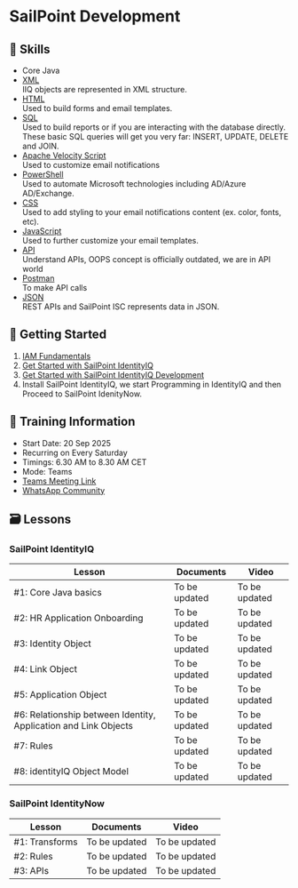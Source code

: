 # SailPoint Development

## 🌱 Skills
- Core Java
- [XML](https://www.w3schools.com/xml/default.asp)<br/> IIQ objects are represented in XML structure.
- [HTML](https://developer.mozilla.org/en-US/docs/Web/HTML)<br/> Used to build forms and email templates.
- [SQL](https://www.w3schools.com/mysql/default.asp)<br/> Used to build reports or if you are interacting with the database directly. These basic SQL queries will get you very far: INSERT, UPDATE, DELETE and JOIN.
- [Apache Velocity Script](https://velocity.apache.org/engine/1.7/user-guide.html)<br/> Used to customize email notifications
- [PowerShell](https://learn.microsoft.com/en-us/training/modules/script-with-powershell/)<br/> Used to automate Microsoft technologies including AD/Azure AD/Exchange.
- [CSS](https://developer.mozilla.org/en-US/docs/Web/CSS)<br/>Used to add styling to your email notifications content (ex. color, fonts, etc).
- [JavaScript](https://developer.mozilla.org/en-US/docs/Web/JavaScript)<br/> Used to further customize your email templates.
- [API](https://youtu.be/HOzkXRLx-T4?si=ae5A9NUeNPudYXOt)<br/> Understand APIs, OOPS concept is officially outdated, we are in API world
- [Postman](https://www.postman.com/)<br/> To make API calls
- [JSON](https://youtube.com/playlist?list=PL-h7qqtoVN126RnI5P2fZ62ZFxp8qzg8Q&si=XYJMFsbQhKVMiheu)<br/> REST APIs and SailPoint ISC represents data in JSON.


## 🌱 Getting Started

1. [IAM Fundamentals](https://youtube.com/playlist?list=PL-h7qqtoVN12Ml_JrTuBvanTXjNFvL93R&si=L71QGlJEoG4NpNbn)
2. [Get Started with SailPoint IdentityIQ](https://www.linkedin.com/posts/krm7_sailpoint-identityiq-learning-path-activity-7269322852015697920-Y3ec?utm_source=share&utm_medium=member_desktop&rcm=ACoAABAZ0e0B-LBWoT8apjoBLq5NP6_XiQJLffg)
3. [Get Started with SailPoint IdentityIQ Development](https://developer.sailpoint.com/discuss/t/getting-started-with-sailpoint-iiq-development/37391/1)
4. Install SailPoint IdentityIQ, we start Programming in IdentityIQ and then Proceed to SailPoint IdenityNow.

## 🌱 Training Information
- Start Date: 20 Sep 2025
- Recurring on Every Saturday
- Timings: 6.30 AM to 8.30 AM CET
- Mode: Teams
- [Teams Meeting Link]()
- [WhatsApp Community](https://chat.whatsapp.com/DvRAdNZKZQhLK44m8TurAX?mode=ems_copy_c)

## 🗃️ Lessons

### SailPoint IdentityIQ

| **Lesson**                                   | **Documents**                                    | **Video**                                                  |
|----------------------------------------------|----------------------------------------------------|------------------------------------------------------------|
| #1: Core Java basics      |   To be updated      |  To be updated |
| #2: HR Application Onboarding      |   To be updated      |  To be updated  |
| #3: Identity Object      |   To be updated      |  To be updated  |
| #4: Link Object      |   To be updated      |  To be updated  |
| #5: Application Object      |   To be updated      |  To be updated  |
| #6: Relationship between Identity, Application and Link Objects      |   To be updated      |  To be updated  |
| #7: Rules      |   To be updated      |  To be updated  |
| #8: identityIQ Object Model      |   To be updated      |  To be updated  |

### SailPoint IdentityNow

| **Lesson**                                   | **Documents**                                    | **Video**                                                  |
|----------------------------------------------|----------------------------------------------------|------------------------------------------------------------|
| #1: Transforms      |   To be updated      |  To be updated |
| #2: Rules      |   To be updated      |  To be updated  |
| #3: APIs      |   To be updated      |  To be updated  |

